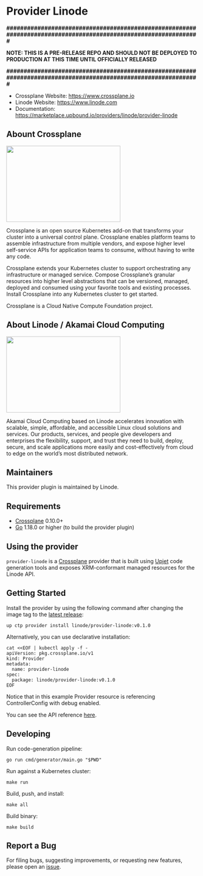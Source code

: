 # Provider Linode

**###############################################################################################################**

**NOTE: THIS IS A PRE-RELEASE REPO AND SHOULD NOT BE DEPLOYED TO PRODUCTION AT THIS TIME UNTIL OFFICIALLY RELEASED**

**###############################################################################################################**

- Crossplane Website: <https://www.crossplane.io>
- Linode Website: <https://www.linode.com>
- Documentation: <https://marketplace.upbound.io/providers/linode/provider-linode>


## Abount Crossplane

<img src="https://github.com/crossplane/artwork/blob/420102818bc649730cc97de5b4ed8178e9333eb5/logo/icon.svg" height="200px" width="300px">

Crossplane is an open source Kubernetes add-on that transforms your cluster into a universal control plane. Crossplane enables platform teams to assemble infrastructure from multiple vendors, and expose higher level self-service APIs for application teams to consume, without having to write any code.

Crossplane extends your Kubernetes cluster to support orchestrating any infrastructure or managed service. Compose Crossplane’s granular resources into higher level abstractions that can be versioned, managed, deployed and consumed using your favorite tools and existing processes. Install Crossplane into any Kubernetes cluster to get started.

Crossplane is a Cloud Native Compute Foundation project.

## About Linode / Akamai Cloud Computing

<img src="https://www.linode.com/wp-content/themes/linode-website-theme/images/linode-akamai-logo.svg?ver=1663187393" height="200px" width="300px">

Akamai Cloud Computing based on Linode accelerates innovation with scalable, simple, affordable, and accessible Linux cloud solutions and services. Our products, services, and people give developers and enterprises the flexibility, support, and trust they need to build, deploy, secure, and scale applications more easily and cost-effectively from cloud to edge on the world’s most distributed network.

## Maintainers

This provider plugin is maintained by Linode.

## Requirements

- [Crossplane](https://docs.crossplane.io/v1.10/getting-started/install-configure/) 0.10.0+
- [Go](https://golang.org/doc/install) 1.18.0 or higher (to build the provider plugin)

## Using the provider

`provider-linode` is a [Crossplane](https://crossplane.io/) provider that
is built using [Upjet](https://github.com/upbound/upjet) code
generation tools and exposes XRM-conformant managed resources for the
Linode API.

## Getting Started

Install the provider by using the following command after changing the image tag
to the [latest release](https://marketplace.upbound.io/providers/linode/provider-linode):
```
up ctp provider install linode/provider-linode:v0.1.0
```

Alternatively, you can use declarative installation:
```
cat <<EOF | kubectl apply -f -
apiVersion: pkg.crossplane.io/v1
kind: Provider
metadata:
  name: provider-linode
spec:
  package: linode/provider-linode:v0.1.0
EOF
```

Notice that in this example Provider resource is referencing ControllerConfig with debug enabled.

You can see the API reference [here](https://doc.crds.dev/github.com/linode/provider-linode).

## Developing

Run code-generation pipeline:
```console
go run cmd/generator/main.go "$PWD"
```

Run against a Kubernetes cluster:

```console
make run
```

Build, push, and install:

```console
make all
```

Build binary:

```console
make build
```

## Report a Bug

For filing bugs, suggesting improvements, or requesting new features, please
open an [issue](https://github.com/linode/provider-linode/issues).
